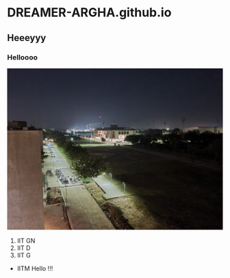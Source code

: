 # DREAMER-ARGHA.github.io
## Heeeyyy
### Helloooo
[<img src = "20220214_021008.jpg">](https://en.wikipedia.org/wiki/IIT_Gandhinagar)
1. IIT GN
2. IIT D
3. IIT G
* IITM
Hello !!!

